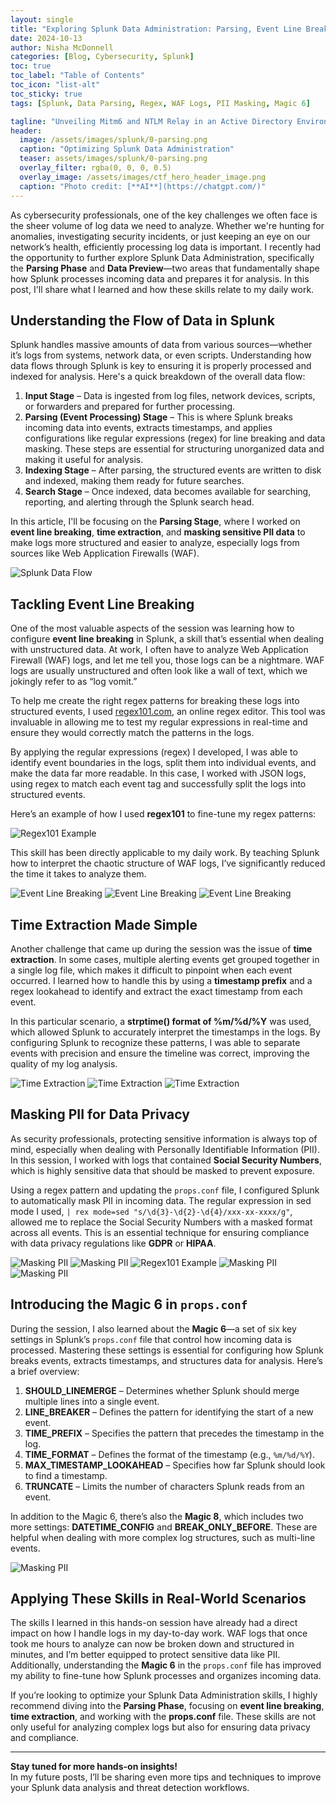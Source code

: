 ```yaml
---
layout: single
title: "Exploring Splunk Data Administration: Parsing, Event Line Breaking, and Data Privacy"
date: 2024-10-13
author: Nisha McDonnell
categories: [Blog, Cybersecurity, Splunk]
toc: true
toc_label: "Table of Contents"
toc_icon: "list-alt"
toc_sticky: true
tags: [Splunk, Data Parsing, Regex, WAF Logs, PII Masking, Magic 6]

tagline: "Unveiling Mitm6 and NTLM Relay in an Active Directory Environment"
header:
  image: /assets/images/splunk/0-parsing.png
  caption: "Optimizing Splunk Data Administration"
  teaser: assets/images/splunk/0-parsing.png
  overlay_filter: rgba(0, 0, 0, 0.5)
  overlay_image: /assets/images/ctf_hero_header_image.png
  caption: "Photo credit: [**AI**](https://chatgpt.com/)"
---
```

As cybersecurity professionals, one of the key challenges we often face is the sheer volume of log data we need to analyze. Whether we're hunting for anomalies, investigating security incidents, or just keeping an eye on our network’s health, efficiently processing log data is important. I recently had the opportunity to further explore Splunk Data Administration, specifically the **Parsing Phase** and **Data Preview**—two areas that fundamentally shape how Splunk processes incoming data and prepares it for analysis. In this post, I'll share what I learned and how these skills relate to my daily work.

## Understanding the Flow of Data in Splunk

Splunk handles massive amounts of data from various sources—whether it’s logs from systems, network data, or even scripts. Understanding how data flows through Splunk is key to ensuring it is properly processed and indexed for analysis. Here's a quick breakdown of the overall data flow:

1. **Input Stage** – Data is ingested from log files, network devices, scripts, or forwarders and prepared for further processing.
2. **Parsing (Event Processing) Stage** – This is where Splunk breaks incoming data into events, extracts timestamps, and applies configurations like regular expressions (regex) for line breaking and data masking. These steps are essential for structuring unorganized data and making it useful for analysis.
3. **Indexing Stage** – After parsing, the structured events are written to disk and indexed, making them ready for future searches.
4. **Search Stage** – Once indexed, data becomes available for searching, reporting, and alerting through the Splunk search head.

In this article, I'll be focusing on the **Parsing Stage**, where I worked on **event line breaking**, **time extraction**, and **masking sensitive PII data** to make logs more structured and easier to analyze, especially logs from sources like Web Application Firewalls (WAF).


![Splunk Data Flow](/assets/images/splunk/parsing-2.png)

## Tackling Event Line Breaking

One of the most valuable aspects of the session was learning how to configure **event line breaking** in Splunk, a skill that’s essential when dealing with unstructured data. At work, I often have to analyze Web Application Firewall (WAF) logs, and let me tell you, those logs can be a nightmare. WAF logs are usually unstructured and often look like a wall of text, which we jokingly refer to as “log vomit.”

To help me create the right regex patterns for breaking these logs into structured events, I used [regex101.com](https://regex101.com), an online regex editor. This tool was invaluable in allowing me to test my regular expressions in real-time and ensure they would correctly match the patterns in the logs.

By applying the regular expressions (regex) I developed, I was able to identify event boundaries in the logs, split them into individual events, and make the data far more readable. In this case, I worked with JSON logs, using regex to match each event tag and successfully split the logs into structured events.

Here’s an example of how I used **regex101** to fine-tune my regex patterns:

![Regex101 Example](/assets/images/splunk/regex-01.png)

This skill has been directly applicable to my daily work. By teaching Splunk how to interpret the chaotic structure of WAF logs, I’ve significantly reduced the time it takes to analyze them.


![Event Line Breaking](/assets/images/splunk/parsing-3.png)
![Event Line Breaking](/assets/images/splunk/parsing-4.png)
![Event Line Breaking](/assets/images/splunk/parsing-5.png)

## Time Extraction Made Simple

Another challenge that came up during the session was the issue of **time extraction**. In some cases, multiple alerting events get grouped together in a single log file, which makes it difficult to pinpoint when each event occurred. I learned how to handle this by using a **timestamp prefix** and a regex lookahead to identify and extract the exact timestamp from each event.

In this particular scenario, a **strptime() format of %m/%d/%Y** was used, which allowed Splunk to accurately interpret the timestamps in the logs. By configuring Splunk to recognize these patterns, I was able to separate events with precision and ensure the timeline was correct, improving the quality of my log analysis.


![Time Extraction](/assets/images/splunk/parsing-6.png)
![Time Extraction](/assets/images/splunk/parsing-7.png)
![Time Extraction](/assets/images/splunk/parsing-8.png)

## Masking PII for Data Privacy

As security professionals, protecting sensitive information is always top of mind, especially when dealing with Personally Identifiable Information (PII). In this session, I worked with logs that contained **Social Security Numbers**, which is highly sensitive data that should be masked to prevent exposure.

Using a regex pattern and updating the `props.conf` file, I configured Splunk to automatically mask PII in incoming data. The regular expression in sed mode I used, `| rex mode=sed "s/\d{3}-\d{2}-\d{4}/xxx-xx-xxxx/g"`, allowed me to replace the Social Security Numbers with a masked format across all events. This is an essential technique for ensuring compliance with data privacy regulations like **GDPR** or **HIPAA**.


![Masking PII](/assets/images/splunk/parsing-9.png)
![Masking PII](/assets/images/splunk/parsing-10.png)
![Regex101 Example](/assets/images/splunk/regex-02.png)
![Masking PII](/assets/images/splunk/parsing-11.png)
![Masking PII](/assets/images/splunk/parsing-12.png)


## Introducing the Magic 6 in `props.conf`

During the session, I also learned about the **Magic 6**—a set of six key settings in Splunk’s `props.conf` file that control how incoming data is processed. Mastering these settings is essential for configuring how Splunk breaks events, extracts timestamps, and structures data for analysis. Here’s a brief overview:

1. **SHOULD_LINEMERGE** – Determines whether Splunk should merge multiple lines into a single event.
2. **LINE_BREAKER** – Defines the pattern for identifying the start of a new event.
3. **TIME_PREFIX** – Specifies the pattern that precedes the timestamp in the log.
4. **TIME_FORMAT** – Defines the format of the timestamp (e.g., `%m/%d/%Y`).
5. **MAX_TIMESTAMP_LOOKAHEAD** – Specifies how far Splunk should look to find a timestamp.
6. **TRUNCATE** – Limits the number of characters Splunk reads from an event.

In addition to the Magic 6, there’s also the **Magic 8**, which includes two more settings: **DATETIME_CONFIG** and **BREAK_ONLY_BEFORE**. These are helpful when dealing with more complex log structures, such as multi-line events.

![Masking PII](/assets/images/splunk/parsing-13.png)

## Applying These Skills in Real-World Scenarios

The skills I learned in this hands-on session have already had a direct impact on how I handle logs in my day-to-day work. WAF logs that once took me hours to analyze can now be broken down and structured in minutes, and I’m better equipped to protect sensitive data like PII. Additionally, understanding the **Magic 6** in the `props.conf` file has improved my ability to fine-tune how Splunk processes and organizes incoming data.

If you’re looking to optimize your Splunk Data Administration skills, I highly recommend diving into the **Parsing Phase**, focusing on **event line breaking**, **time extraction**, and working with the **props.conf** file. These skills are not only useful for analyzing complex logs but also for ensuring data privacy and compliance.

---

**Stay tuned for more hands-on insights!**  
In my future posts, I’ll be sharing even more tips and techniques to improve your Splunk data analysis and threat detection workflows.
